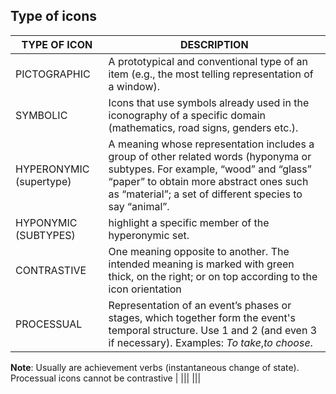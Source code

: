 ## Type of icons
|TYPE OF ICON | DESCRIPTION|
|--------------|------------|
 |PICTOGRAPHIC |A prototypical and conventional type of an item (e.g., the most telling representation of a window).|
 |SYMBOLIC|Icons that use symbols already used in the iconography of a specific domain (mathematics, road signs, genders etc.).|
 |HYPERONYMIC (supertype)|A meaning whose representation includes a group of other related words (hyponyma or subtypes. For example, “wood” and “glass” “paper” to obtain more abstract ones such as “material”;  a set of different species to say “animal”. |
 |HYPONYMIC (SUBTYPES)|highlight a specific member of the hyperonymic set.|
 |CONTRASTIVE|One meaning opposite to another. The intended meaning is marked with green thick, on the right; or on top according to the icon orientation|
 |PROCESSUAL|Representation of an event’s phases or stages, which together form the event's temporal structure. Use 1 and 2 (and even 3 if necessary). Examples: *To take*,*to choose*.
**Note**: Usually are achievement verbs (instantaneous change of state). Processual icons cannot be contrastive
|
 |||
 |||
 
 
